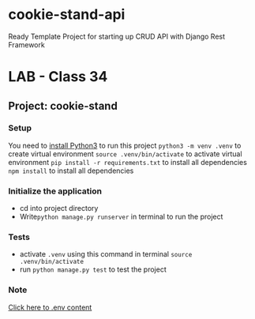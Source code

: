 # cookie-stand-api

Ready Template Project for starting up CRUD API with Django Rest Framework

# LAB - Class 34

## Project: cookie-stand

### Setup
You need to [install Python3](https://wsvincent.com/install-python/#install-python-on-linux) to run this project
`python3 -m venv .venv` to create virtual environment
`source .venv/bin/activate` to activate virtual environment
`pip install -r requirements.txt` to install all dependencies
`npm install` to install all dependencies


### Initialize the application
- cd into project directory
- Write`python manage.py runserver` in terminal to run the project

### Tests

- activate `.venv` using this command in terminal `source .venv/bin/activate`
- run `python manage.py test` to test the project

### Note
[Click here to .env content ](./project/envExample.md)

